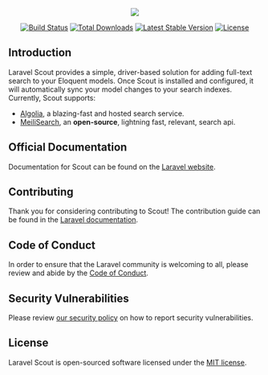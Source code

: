 <p align="center"><img src="https://laravel.com/assets/img/components/logo-scout.svg"></p>

<p align="center">
<a href="https://github.com/laravel/scout/actions"><img src="https://github.com/laravel/scout/workflows/tests/badge.svg" alt="Build Status"></a>
<a href="https://packagist.org/packages/laravel/scout"><img src="https://img.shields.io/packagist/dt/laravel/scout" alt="Total Downloads"></a>
<a href="https://packagist.org/packages/laravel/scout"><img src="https://img.shields.io/packagist/v/laravel/scout" alt="Latest Stable Version"></a>
<a href="https://packagist.org/packages/laravel/scout"><img src="https://img.shields.io/packagist/l/laravel/scout" alt="License"></a>
</p>

## Introduction

Laravel Scout provides a simple, driver-based solution for adding full-text search to your Eloquent models. Once Scout is installed and configured, it will automatically sync your model changes to your search indexes. Currently, Scout supports:
- [Algolia](https://www.algolia.com/), a blazing-fast and hosted search service.
- [MeiliSearch](https://github.com/meilisearch/meilisearch), an **open-source**, lightning fast, relevant, search api.

## Official Documentation

Documentation for Scout can be found on the [Laravel website](https://laravel.com/docs/master/scout).

## Contributing

Thank you for considering contributing to Scout! The contribution guide can be found in the [Laravel documentation](https://laravel.com/docs/contributions).

## Code of Conduct

In order to ensure that the Laravel community is welcoming to all, please review and abide by the [Code of Conduct](https://laravel.com/docs/contributions#code-of-conduct).

## Security Vulnerabilities

Please review [our security policy](https://github.com/laravel/scout/security/policy) on how to report security vulnerabilities.

## License

Laravel Scout is open-sourced software licensed under the [MIT license](LICENSE.md).
